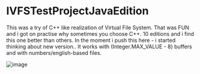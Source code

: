 # IVFSTestProjectJavaEdition
This was a try of C++ like realization of Virtual File System. 
That was FUN and i got on practise why sometimes you choose C++. 
10 editions and i find this one better than others. 
In the moment i push this here - i started thinking about new version.. 
It works with (Integer.MAX_VALUE - 8) buffers and with numbers/english-based files. 

![image](https://user-images.githubusercontent.com/78474479/174694317-4d2636d3-de1b-49e8-af68-54394c913c7f.png)
